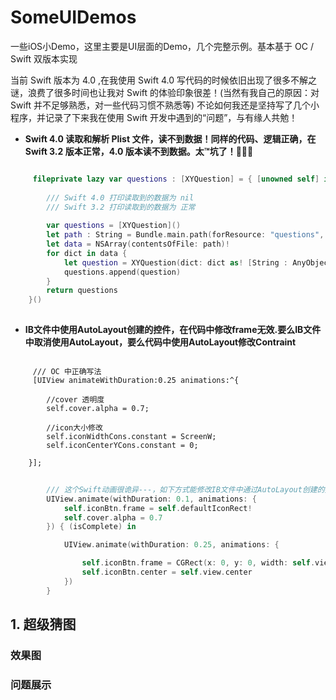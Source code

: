 # SomeUIDemos
一些iOS小Demo，这里主要是UI层面的Demo，几个完整示例。基本基于 OC / Swift 双版本实现

当前 Swift 版本为 4.0 ,在我使用 Swift 4.0 写代码的时候依旧出现了很多不解之谜，浪费了很多时间也让我对 Swift 的体验印象很差！(当然有我自己的原因：对Swift 并不足够熟悉，对一些代码习惯不熟悉等) 不论如何我还是坚持写了几个小程序，并记录了下来我在使用 Swift 开发中遇到的“问题”，与有缘人共勉！

- **Swift 4.0 读取和解析 Plist 文件，读不到数据！同样的代码、逻辑正确，在 Swift 3.2 版本正常，4.0 版本读不到数据。太™坑了！**

``` Swift

     fileprivate lazy var questions : [XYQuestion] = { [unowned self] in
        
        /// Swift 4.0 打印读取到的数据为 nil
        /// Swift 3.2 打印读取到的数据为 正常
        
        var questions = [XYQuestion]()
        let path : String = Bundle.main.path(forResource: "questions", ofType: "plist")!
        let data = NSArray(contentsOfFile: path)!
        for dict in data {
            let question = XYQuestion(dict: dict as! [String : AnyObject])
            questions.append(question)
        }
        return questions
    }()
    
```

- **IB文件中使用AutoLayout创建的控件，在代码中修改frame无效.要么IB文件中取消使用AutoLayout，要么代码中使用AutoLayout修改Contraint**
``` objc        
     
     /// OC 中正确写法
     [UIView animateWithDuration:0.25 animations:^{
        
        //cover 透明度
        self.cover.alpha = 0.7;
        
        //icon大小修改
        self.iconWidthCons.constant = ScreenW;
        self.iconCenterYCons.constant = 0;
        
    }];
```

``` Swift        
        
        /// 这个Swift动画很诡异---，如下方式能修改IB文件中通过AutoLayout创建的控件frame，也仅限于两个动画嵌套，OC中不行<Xcode 版本 9>
        UIView.animate(withDuration: 0.1, animations: {
            self.iconBtn.frame = self.defaultIconRect!   
            self.cover.alpha = 0.7
        }) { (isComplete) in

            UIView.animate(withDuration: 0.25, animations: {

                self.iconBtn.frame = CGRect(x: 0, y: 0, width: self.view.bounds.size.width, height: self.view.bounds.size.width)
                self.iconBtn.center = self.view.center
            })
        }
```

## 1. 超级猜图

### 效果图


### 问题展示



